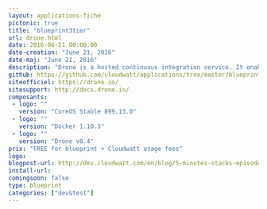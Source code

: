 ```yaml
---
layout: applications-fiche
pictonic: true
title: "blueprint3tier"
url: drone.html
date: 2016-06-21 00:00:00
date-creation: "June 21, 2016"
date-maj: "June 21, 2016"
description: "Drone is a hosted continuous integration service. It enables you to conveniently set up projects to automatically build, test, and deploy as you make changes to your code. Drone integrates seamlessly with Github, Bitbucket and Google Code as well as third party services such as Heroku, Dotcloud, Google AppEngine and more. Drone.io is the name of the SaaS version, Drone the name of the open source one."
github: https://github.com/cloudwatt/applications/tree/master/blueprint-coreos-drone
siteofficiel: https://drone.io/
sitesupport: http://docs.drone.io/
composants:
 - logo: ""
   version: "CoreOS Stable 899.13.0"
 - logo: ""
   version: "Docker 1.10.3"
 - logo: ""
   version: "Drone v0.4"
prix: "FREE for blueprint + Cloudwatt usage fees"
logo: 
blogpost-url: http://dev.cloudwatt.com/en/blog/5-minutes-stacks-episode-twenty-eight-blueprint-drone.html
install-url: 
comingsoon: false
type: blueprint
categories: ["dev&test"]
---
```

